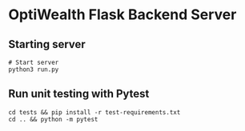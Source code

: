 # OptiWealth Flask Backend Server

## Starting server

```
# Start server
python3 run.py
```

## Run unit testing with Pytest

```
cd tests && pip install -r test-requirements.txt
cd .. && python -m pytest
```
